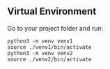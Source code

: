 
## Virtual Environment
Go to your project folder and run:

    python3 -m venv venv1 
    source ./venv1/bin/activate
    python3 -m venv venv2
    source ./venv2/bin/activate
